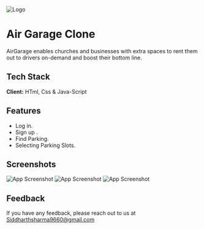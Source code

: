 ![Logo](https://assets.website-files.com/5d55f1425cb6b7a18aa77528/5d55f8a49a649a59aab64b1c_airgarage-logo.png)

# Air Garage Clone

AirGarage enables churches and businesses with extra spaces to rent them out to drivers on-demand and boost their bottom line.

## Tech Stack

**Client:** HTml, Css & Java-Script

## Features

- Log in.
- Sign up .
- Find Parking.
- Selecting Parking Slots.

## Screenshots

![App Screenshot](https://i.ibb.co/BB4BcrB/airgarage-home.png)
![App Screenshot](https://i.ibb.co/0GQfNkB/airgarage-login.png)
![App Screenshot](https://i.ibb.co/7yrYyZN/airgarage-findparking.png)

## Feedback

If you have any feedback, please reach out to us at Siddharthsharma9660@gmail.com
